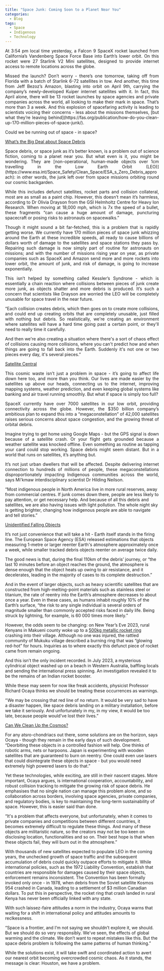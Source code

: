 ```yaml
---
title: "Space Junk: Coming Soon to a Planet Near You"
categories:
  - Blog
tags:
  - Space
  - Indigenous
  - Technology
---
```


<p align="justify">At 3:54 pm local time yesterday, a Falcon 9 SpaceX rocket launched from California’s Vandenberg Space Force Base into Earth’s lower orbit. On this rocket were 27 Starlink V2 Mini satellites, designed to provide internet access to remote locations across the globe.</p>

<p align="justify">Missed the launch? Don’t worry - there’s one tomorrow, taking off from Florida with a batch of Starlink 6-72 satellites in tow. And another, this time from Jeff Bezoz’s Amazon, blasting into orbit on April 9th, carrying the company’s newly-developed Kuiper internet satellites with it. In fact, this April alone, there will be 13 rocket launches by space agencies and private companies across the world, all looking to make their mark in space. That’s more than 3 a week. And this explosion of spacefaring activity is leading to scientists voicing their concerns - less about the missions themselves, [but what they’re leaving behind](https://fas.org/publication/how-do-you-clean-up-170-million-pieces-of-space-junk/). 

Could we be running out of space - in space?</p>

<u>What’s the Big Deal about Space Debris</u>

<p align="justify">Space debris, or space junk as it’s better known, is a problem out of science fiction, coming to a planet near you. But what even is it, you might be wondering. They are [non-operational, human-made objects over 1cm travelling in the Low Earth Orbit (LEO)](https://www.esa.int/Space_Safety/Clean_Space/ESA_s_Zero_Debris_approach): in other words, the junk left over from space missions orbiting round our cosmic backgarden.

<p align="justify">While this includes defunct satellites, rocket parts and collision collateral, most are as small as a paint chip. However, this doesn’t mean it’s harmless, according to Dr Olivia Drayson from the GSI Helmholtz Centre for Heavy Ion Research. When moving at 18,000 mph, which is 7x the speed of a bullet, these fragments “can cause a huge amount of damage, puncturing spacecraft or posing risks to astronauts on spacewalks.”

<p align="justify">Though it might sound a bit far-fetched, this is a problem that is rapidly getting worse. We currently have 170 million pieces of space junk whizzing around the Earth at these incredible speeds, all ready to cause billions of dollars worth of damage to the satellites and space stations they pass by. Repairing such damage is now simply part of routine for astronauts on missions; and with the number of missions rising year on year, as private companies such as SpaceX and Amazon send more and more rockets into lower orbit, the amount of junk, and risk of damage, is going to increase exponentially. 

<p align="justify">This isn’t helped by something called Kessler’s Syndrone - which is essentially a chain reaction where collisions between pieces of junk create more junk, as objects shatter and more debris is produced. It’s such a concern that scientists like Drayson are worried the LEO will be completely unusable for space travel in the near future.

<p align="justify">“Each collision creates debris, which then goes on to create more collisions, and could end up creating orbits that are completely unusable, just filled with nothing but debris. So realistically, we're creating an environment where satellites will have a hard time going past a certain point, or they'll need to really time it carefully.

<p align="justify">And then we're also creating a situation where there's a sort of chaos effect of collisions causing more collisions, where you can't predict how and when things are going to fall back into the Earth. Suddenly it's not one or two pieces every day, it's several pieces.”

<u>Satellite Central</u>

<p align="justify">This cosmic waste isn’t just a problem in space - it’s going to affect life down here too, and more than you think. Our lives are made easier by the satellites up above our heads, connecting us to the internet, improving mapping systems, weather prediction, and even keeping global systems like banking and air travel running smoothly. But what if space is simply too full?

<p align="justify">SpaceX currently have over 7000 satellites in our low orbit, providing connectivity across the globe. However, the $350 billion company’s ambitious plan to expand this into a “megaconstellation” of 42,000 satellites raises serious concerns about space congestion, and the growing threat of orbital debris.

<p align="justify">Imagine trying to get home using Google Maps - but the GPS signal is down because of a satellite crash. Or your flight gets grounded because a weather satellite was knocked offline. Even something as routine as tapping your card could stop working. Space debris might seem distant. But in a world that runs on satellites, it’s anything but.

<p align="justify">It’s not just urban dwellers that will be affected. Despite delivering internet connection to hundreds of millions of people, these megaconstellations disproportionately impacting Indigenous communities across the world, says Mi'kmaw interdisciplinary scientist Dr Hilding Neilson. 

“Most indigenous people in North America live in more rural reserves, away from commercial centres. If junk comes down there, people are less likely to pay attention, or get necessary help. And because of all this debris and satellites, we are also having issues with light pollution. The whole night sky is getting brighter, changing how indigenous people are able to navigate and tell stories.”

<u>Unidentified Falling Objects</u>

It’s not just convenience that will take a hit - Earth itself stands in the firing line. The European Space Agency (ESA) released estimations that objects measuring 1-metre or larger reenter Earth's atmosphere approximately once a week, while smaller tracked debris objects reenter on average twice daily. 

The good news is that, during the final 110km of the debris’ journey, or “the last 10 minutes before an object reaches the ground, the atmosphere is dense enough that the object heats up owing to air resistance, and it decelerates, leading in the majority of cases to its complete destruction.”

And in the event of larger objects, such as heavy scientific satellites that are constructed from high-melting-point materials such as stainless steel or titanium, the rate of reentry into the Earth’s atmosphere decreases to about once a year. Even in these cases, as humans inhabit roughly 10% of the Earth’s surface, “the risk to any single individual is several orders of magnitude smaller than commonly accepted risks faced in daily life. Being struck by lightning, for example, is 60 000 times more likely.”

However, the odds seem to be changing: on New Year’s Eve 2023, rural Kenyans in Makueni county woke up to a [500kg metallic rocket ring](https://www.bbc.com/news/articles/clyn9dgdwe3o) crashing into their village. Although no one was injured, the rattled community of Mukuku village described a burning ring that was “glowing red-hot” for hours. Inquiries as to where exactly this defunct piece of rocket came from remain ongoing.

And this isn’t the only incident recorded. In July 2023, a mysterious cylindrical object washed up on a beach in Western Australia, baffling locals and sending the international press spinning. An investigation revealed it to be the remains of an Indian rocket booster.

While these may seem for now like freak accidents, physicist Professor Richard Ocaya thinks we should be treating these occurrences as warnings.

“ We may be crossing that red line of no return. It would be very sad to have a disaster happen, like space debris landing on a military installation, before we take it seriously. And unfortunately in my, in my view, it would be too late, because people would've lost their lives.”

<u>Can We Clean Up the Cosmos?</u>

For any atsro-chondriacs out there, some solutions are on the horizon, says Ocaya - though they remain in the early days of such development. “Deorbiting these objects in a controlled fashion will help. One thinks of robotic arms, nets or harpoons. Japan is experimenting with wooden satellites that are guaranteed to burn on reentry. One could even use lasers that could disintegrate these objects in space -  but you would need extremely high powered lasers to do that.”

Yet these technologies, while exciting, are still in their nascent stages. More important, Ocaya argues, is international cooperation, accountability, and robust collision tracking to mitigate the growing risk of space debris. He emphasises that no single nation can manage this problem alone, and so collaboration across borders, involving space agencies, private companies, and regulatory bodies, is key to maintaining the long-term sustainability of space. However, this is easier said than done.

“It's a problem that affects everyone, but unfortunately, when it comes to private companies and competitions between different countries, it becomes extremely difficult to regulate these things.  And many of these objects are militaristic nature, so the creators may not be too keen on disclosing location, functionalities and so on. Their best hope is that when these objects fail, they will burn out in the atmosphere.”

With thousands of new satellites expected to populate LEO in the coming years, the unchecked growth of space traffic and the subsequent accumulation of debris could quickly outpace efforts to mitigate it. While international policies, such as the 1972 Liability Convention, establish that countries are responsible for damages caused by their space objects, enforcement remains inconsistent. The Convention has been formally invoked only once - in 1978, when debris from the Soviet satellite Kosmos 954 crashed in Canada, leading to a settlement of $3 million Canadian dollars. To put this in perspective, the rocket ring that crash landed in rural Kenya has never been officially linked with any state.

With such laissez-faire attitudes a norm in the industry, Ocaya warns that waiting for a shift in international policy and attitudes amounts to reclkessness.

“Space is a frontier, and I’m not saying we shouldn’t explore it, we should.  But we should do so very responsibly. We've seen, the effects of global warming and the climate. We don’t want to repeat mistakes like this. But the space debris problem is following the same patterns of human thinking.”

While the solutions exist, it will take swift and coordinated action to avert our nearest orbit becoming overcrowded cosmic chaos. As it stands, the message is clear: Houston, we have a problem.
